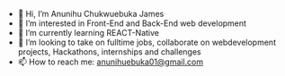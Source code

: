 - 👋 Hi, I’m Anunihu Chukwuebuka James
- 👀 I’m interested in Front-End and Back-End web development
- 🌱 I’m currently learning REACT-Native
- 💞️ I’m looking to take on fulltime jobs, collaborate on webdevelopment projects, Hackathons, internships and challenges
- 📫 How to reach me: anunihuebuka01@gmail.com

<!---
Chukwuebukaj/Chukwuebukaj is a ✨ special ✨ repository because its `README.md` (this file) appears on your GitHub profile.
You can click the Preview link to take a look at your changes.
--->
